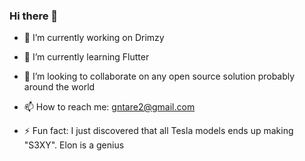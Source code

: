 ### Hi there 🙇

- 🔭 I’m currently working on Drimzy 

- 🌱 I’m currently learning Flutter

- 👯 I’m looking to collaborate on any open source solution probably around the world 

- 📫 How to reach me: gntare2@gmail.com

- ⚡ Fun fact: I just discovered that all Tesla models ends up making "S3XY". Elon is a genius 

